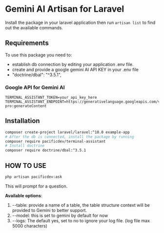 # Gemini AI Artisan for Laravel

Install the package in your laravel application then run `artisan list` to find out the available commands.

## Requirements

To use this package you need to:

- establish db connection by editing your application .env file.
- create and provide a google gemini AI API KEY in your .env file
- "doctrine/dbal": "^3.5.1",

### Google API for Gemini AI

```env
TERMINAL_ASSISTANT_TOKEN=your_api_key_here
TERMINAL_ASSISTANT_ENDPOINT=https://generativelanguage.googleapis.com/v1beta/models/gemini-pro:generateContent

```

## Installation

```bash
composer create-project laravel/laravel:^10.0 example-app
# After the db is connected, install the package by running
composer require pacificdev/terminal-assistant
# Install doctrine
composer require doctrine/dbal:^3.5.1
```

## HOW TO USE

```bash
php artisan pacificdev:ask 
```

This will prompt for a question.

**Available options**:

1. --table: provide a name of a table, the table structure context will be provided to Gemini to better support.
2. --model: this is set to gemini by default for now
3. --logs: The default yes, set to no to ignore your log file. (log file max 5000 characters)
